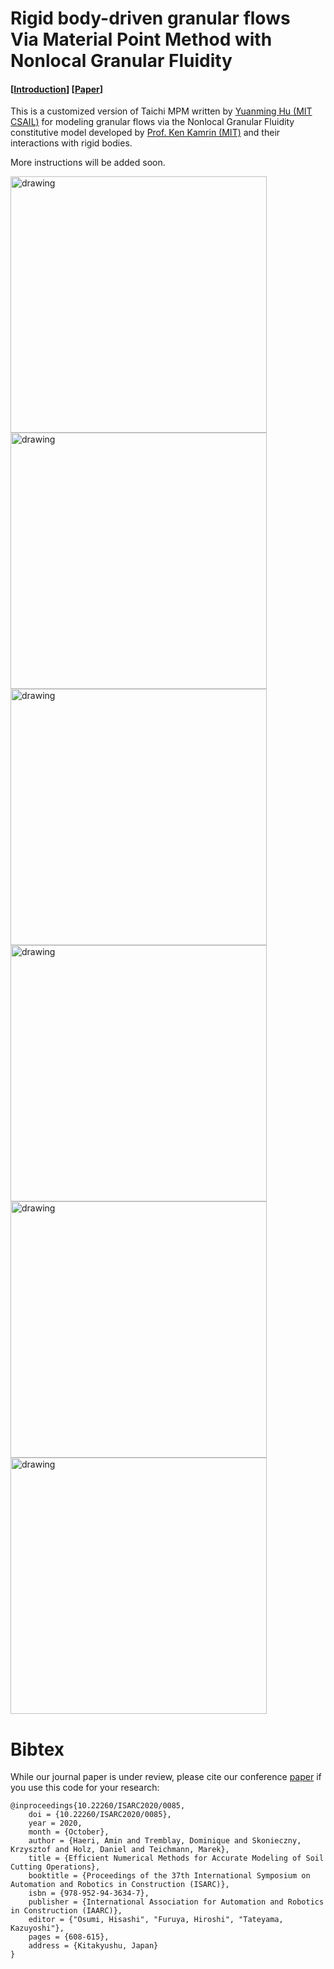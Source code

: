 # Rigid body-driven granular flows <br /> Via Material Point Method with Nonlocal Granular Fluidity
#### [[Introduction](https://youtu.be/_iNQWDR8nNA)] [[Paper](https://www.iaarc.org/publications/2020_proceedings_of_the_37th_isarc/efficient_numerical_methods_for_accurate_modeling_of_soil_cutting_operations.html)]

This is a customized version of Taichi MPM written by [Yuanming Hu (MIT CSAIL)](https://github.com/yuanming-hu/taichi_mpm) for modeling granular flows via the Nonlocal Granular Fluidity constitutive model developed by [Prof. Ken Kamrin (MIT)](http://web.mit.edu/kkamrin/www/fluid_solid.html) and their interactions with rigid bodies.

More instructions will be added soon.

<img src="https://github.com/haeriamin/files/blob/master/indExcav.gif" alt="drawing" width="410"> <img src="https://github.com/haeriamin/files/blob/master/wheelSoil.gif" alt="drawing" width="410"> <img src="https://github.com/haeriamin/files/blob/master/explate1.gif" alt="drawing" width="410"> <img src="https://github.com/haeriamin/files/blob/master/explate2exp.gif" alt="drawing" width="410"> <img src="https://github.com/haeriamin/files/blob/master/silo.gif" alt="drawing" width="410"> <img src="https://github.com/haeriamin/files/blob/master/tcFlow.gif" alt="drawing" width="410">

# Bibtex
While our journal paper is under review, please cite our conference [paper](https://www.iaarc.org/publications/fulltext/ISARC_2020_Paper_60.pdf) if you use this code for your research: 
```
@inproceedings{10.22260/ISARC2020/0085,
	doi = {10.22260/ISARC2020/0085},
	year = 2020,
	month = {October},
	author = {Haeri, Amin and Tremblay, Dominique and Skonieczny, Krzysztof and Holz, Daniel and Teichmann, Marek},
	title = {Efficient Numerical Methods for Accurate Modeling of Soil Cutting Operations},
	booktitle = {Proceedings of the 37th International Symposium on Automation and Robotics in Construction (ISARC)},
	isbn = {978-952-94-3634-7},
	publisher = {International Association for Automation and Robotics in Construction (IAARC)},
	editor = {"Osumi, Hisashi", "Furuya, Hiroshi", "Tateyama, Kazuyoshi"},
	pages = {608-615},
	address = {Kitakyushu, Japan}
}
```